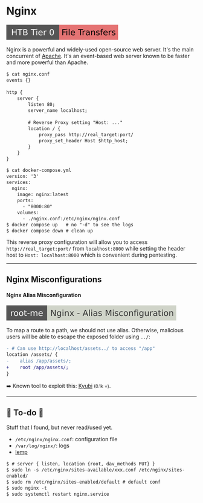 # Nginx

[![filetransfers](../../../../cybersecurity/_badges/htb/filetransfers.svg)](https://academy.hackthebox.com/course/preview/file-transfers)

<div class="row row-cols-lg-2"><div>

Nginx is a powerful and widely-used open-source web server. It's the main concurrent of [Apache](/operating-systems/cloud/webservers/apache/index.md). It's an event-based web server known to be faster and more powerful than Apache.

```shell!
$ cat nginx.conf 
events {}

http {
    server {
        listen 80;
        server_name localhost;

        # Reverse Proxy setting "Host: ..."
        location / {
            proxy_pass http://real_target:port/
            proxy_set_header Host $http_host;
        }
    }
}
```
</div><div>

```shell!
$ cat docker-compose.yml 
version: '3'
services:
  nginx:
    image: nginx:latest
    ports:
      - "8000:80"
    volumes:
      - ./nginx.conf:/etc/nginx/nginx.conf
$ docker compose up   # no "-d" to see the logs
$ docker compose down # clean up
```

This reverse proxy configuration will allow you to access `http://real_target:port/` from `localhost:8000` while setting the header host to `Host: localhost:8000` which is convenient during pentesting.
</div></div>

<hr class="sep-both">

## Nginx Misconfigurations

<div class="row row-cols-lg-2"><div>

#### Nginx Alias Misconfiguration

[![nginx_alias_misconfiguration](../../../../cybersecurity/_badges/rootme/web_server/nginx_alias_misconfiguration.svg)](https://www.root-me.org/en/Challenges/Web-Server/Nginx-Alias-Misconfiguration)

To map a route to a path, we should not use alias. Otherwise, malicious users will be able to escape the exposed folder using `../`:

```diff
- # Can use http://localhost/assets../ to access "/app"
location /assets/ {
-    alias /app/assets/;
+    root /app/assets/;
}
```

➡️ Known tool to exploit this: [Kyubi](https://github.com/shiblisec/Kyubi) <small>(0.1k ⭐)</small>.
</div><div>
</div></div>

<hr class="sep-both">

## 👻 To-do 👻

Stuff that I found, but never read/used yet.

<div class="row row-cols-lg-2"><div>

* `/etc/nginx/nginx.conf`: configuration file
* `/var/log/nginx/`: logs
* [lemp](https://lemp.io/)
</div><div>

```shell!
$ # server { listen, location {root, dav_methods PUT} }
$ sudo ln -s /etc/nginx/sites-available/xxx.conf /etc/nginx/sites-enabled/
$ sudo rm /etc/nginx/sites-enabled/default # default conf
$ sudo nginx -t
$ sudo systemctl restart nginx.service
```
</div></div>